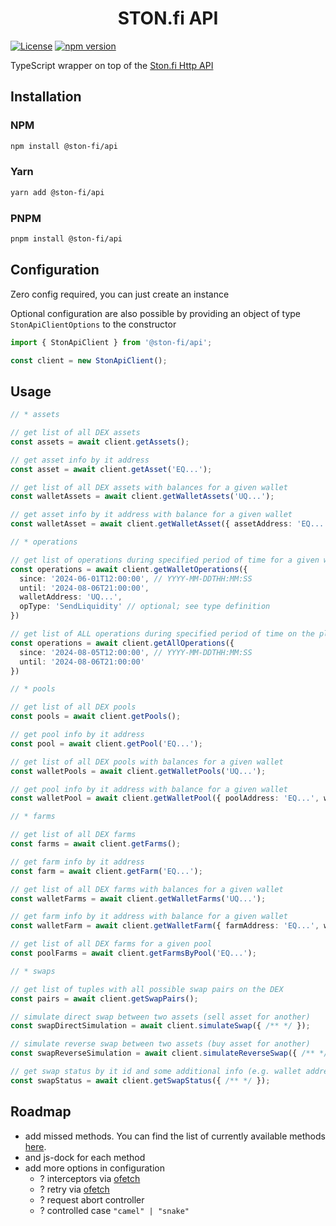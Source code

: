 <div align="center">
 <h1>STON.fi API</h1>
</div>

[![License](https://img.shields.io/npm/l/@ston-fi/api)](https://img.shields.io/npm/l/@ston-fi/api)
[![npm version](https://img.shields.io/npm/v/@ston-fi/api/latest.svg)](https://www.npmjs.com/package/@ston-fi/api/v/latest)

TypeScript wrapper on top of the [Ston.fi Http API](https://api.ston.fi/swagger-ui)

## Installation

### NPM

```bash
npm install @ston-fi/api
```

### Yarn

```bash
yarn add @ston-fi/api
```

### PNPM

```bash
pnpm install @ston-fi/api
```

## Configuration

Zero config required, you can just create an instance

Optional configuration are also possible by providing an object of type `StonApiClientOptions` to the constructor

```ts
import { StonApiClient } from '@ston-fi/api';

const client = new StonApiClient();
```

## Usage

```ts
// * assets

// get list of all DEX assets
const assets = await client.getAssets();

// get asset info by it address
const asset = await client.getAsset('EQ...');

// get list of all DEX assets with balances for a given wallet
const walletAssets = await client.getWalletAssets('UQ...');

// get asset info by it address with balance for a given wallet
const walletAsset = await client.getWalletAsset({ assetAddress: 'EQ...', walletAddress: 'UQ...' });

// * operations

// get list of operations during specified period of time for a given wallet
const operations = await client.getWalletOperations({
  since: '2024-06-01T12:00:00', // YYYY-MM-DDTHH:MM:SS
  until: '2024-08-06T21:00:00',
  walletAddress: 'UQ...',
  opType: 'SendLiquidity' // optional; see type definition
})

// get list of ALL operations during specified period of time on the platform
const operations = await client.getAllOperations({
  since: '2024-08-05T12:00:00', // YYYY-MM-DDTHH:MM:SS
  until: '2024-08-06T21:00:00'
})

// * pools

// get list of all DEX pools
const pools = await client.getPools();

// get pool info by it address
const pool = await client.getPool('EQ...');

// get list of all DEX pools with balances for a given wallet
const walletPools = await client.getWalletPools('UQ...');

// get pool info by it address with balance for a given wallet
const walletPool = await client.getWalletPool({ poolAddress: 'EQ...', walletAddress: 'UQ...' });

// * farms

// get list of all DEX farms
const farms = await client.getFarms();

// get farm info by it address
const farm = await client.getFarm('EQ...');

// get list of all DEX farms with balances for a given wallet
const walletFarms = await client.getWalletFarms('UQ...');

// get farm info by it address with balance for a given wallet
const walletFarm = await client.getWalletFarm({ farmAddress: 'EQ...', walletAddress: 'UQ...' });

// get list of all DEX farms for a given pool
const poolFarms = await client.getFarmsByPool('EQ...');

// * swaps

// get list of tuples with all possible swap pairs on the DEX
const pairs = await client.getSwapPairs();

// simulate direct swap between two assets (sell asset for another)
const swapDirectSimulation = await client.simulateSwap({ /** */ });

// simulate reverse swap between two assets (buy asset for another)
const swapReverseSimulation = await client.simulateReverseSwap({ /** */ });

// get swap status by it id and some additional info (e.g. wallet address, etc.)
const swapStatus = await client.getSwapStatus({ /** */ });
```

## Roadmap

- add missed methods. You can find the list of currently available methods [here](https://github.com/ston-fi/api/blob/main/src/client/apiClient.ts).
- and js-dock for each method
- add more options in configuration
  - ? interceptors via [ofetch](https://github.com/unjs/ofetch?tab=readme-ov-file#%EF%B8%8F-interceptors)
  - ? retry via [ofetch](https://github.com/unjs/ofetch?tab=readme-ov-file#%EF%B8%8F-auto-retry)
  - ? request abort controller
  - ? controlled case `"camel" | "snake"`
